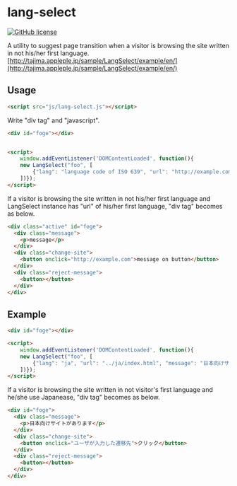# lang-select

[![GitHub license](https://img.shields.io/badge/license-MIT-brightgreen.svg)](https://raw.githubusercontent.com/appleple/document-outliner/master/LICENSE)

A utility to suggest page transition when a visitor is browsing the site written in not his/her first language. 
[http://tajima.appleple.jp/sample/LangSelect/example/en/](http://tajima.appleple.jp/sample/LangSelect/example/en/)

## Usage
```html
<script src="js/lang-select.js"></script>
```

Write "div tag" and "javascript".
```html
<div id="foge"></div>


<script>
    window.addEventListener('DOMContentLoaded', function(){
	new LangSelect("foo", [
        {"lang": "language code of ISO 639", "url": "http://example.com", "message": "message", "btn_message": "message on button"},
    ])});
</script>
```

If a visitor is browsing the site written in not his/her first language and LangSelect instance has "url" of his/her first language, "div tag" becomes as below.
```html
<div class="active" id="foge">
  <div class="message">
	<p>message</p>
  </div>
  <div class="change-site">
	<button onclick="http://example.com">message on button</button>
  </div>
  <div class="reject-message">
	<button></button>
  </div>
</div>
```

## Example

```html
<div id="foge"></div>

<script>
    window.addEventListener('DOMContentLoaded', function(){
	new LangSelect("foo", [
        {"lang": "ja", "url": "../ja/index.html", "message": "日本向けサイトがあります", "btn_message": "クリック"},
    ])});
</script>
```

If a visitor is browsing the site written in not visitor's first language and he/she use Japanease, "div tag" becomes as below.
```html
<div id="foge">
  <div class="message">
	<p>日本向けサイトがあります</p>
  </div>
  <div class="change-site">
	<button onclick="ユーザが入力した遷移先">クリック</button>
  </div>
  <div class="reject-message">
	<button></button>
  </div>
</div>
```
